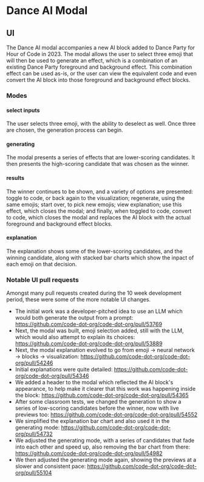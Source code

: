 # Dance AI Modal

## UI

The Dance AI modal accompanies a new AI block added to Dance Party for Hour of Code in 2023.  The modal allows the user to select three emoji that will then be used to generate an effect, which is a combination of an existing Dance Party foreground and background effect.  This combination effect can be used as-is, or the user can view the equivalent code and even convert the AI block into those foreground and background effect blocks.

### Modes

#### select inputs
The user selects three emoji, with the ability to deselect as well.  Once three are chosen, the generation process can begin.

#### generating
The modal presents a series of effects that are lower-scoring candidates.  It then presents the high-scoring candidate that was chosen as the winner.

#### results
The winner continues to be shown, and a variety of options are presented: toggle to code, or back again to the visualization; regenerate, using the same emojis; start over, to pick new emojis; view explanation; use this effect, which closes the modal; and finally, when toggled to code, convert to code, which closes the modal and replaces the AI block with the actual foreground and background effect blocks.

#### explanation
The explanation shows some of the lower-scoring candidates, and the winning candidate, along with stacked bar charts which show the inpact of each emoji on that decision.

### Notable UI pull requests

Amongst many pull requests created during the 10 week development period, these were some of the more notable UI changes.

- The initial work was a developer-pitched idea to use an LLM which would both generate the output from a prompt: https://github.com/code-dot-org/code-dot-org/pull/53769
- Next, the modal was built, emoji selection added, still with the LLM, which would also attempt to explain its choices: https://github.com/code-dot-org/code-dot-org/pull/53889
- Next, the modal explanation evolved to go from emoji -> neural network -> blocks -> visualization: https://github.com/code-dot-org/code-dot-org/pull/54246
- Initial explanations were quite detailed: https://github.com/code-dot-org/code-dot-org/pull/54346
- We added a header to the modal which reflected the AI block's appearance, to help make it clearer that this work was happening inside the block: https://github.com/code-dot-org/code-dot-org/pull/54365
- After some classroom tests, we changed the generation to show a series of low-scoring candidates before the winner, now with live previews too: https://github.com/code-dot-org/code-dot-org/pull/54552
- We simplified the explanation bar chart and also used it in the generating mode: https://github.com/code-dot-org/code-dot-org/pull/54732
- We adjusted the generating mode, with a series of candidates that fade into each other and speed up, also removing the bar chart from there: https://github.com/code-dot-org/code-dot-org/pull/54982
- We then adjusted the generating mode again, showing the previews at a slower and consistent pace: https://github.com/code-dot-org/code-dot-org/pull/55104
